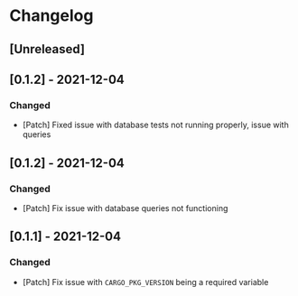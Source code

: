 # Changelog

## [Unreleased]
## [0.1.2] - 2021-12-04
### Changed
- [Patch] Fixed issue with database tests not running properly, issue with queries

## [0.1.2] - 2021-12-04
### Changed
- [Patch] Fix issue with database queries not functioning

## [0.1.1] - 2021-12-04
### Changed
- [Patch] Fix issue with `CARGO_PKG_VERSION` being a required variable
